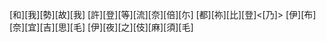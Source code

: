 [和][我][勢][故][我] [許][登][等][流][奈][倍][尓] [都][祢][比][登]<[乃]> [伊][布][奈][宜][吉][思][毛] [伊][夜][之][伎][麻][須][毛]
